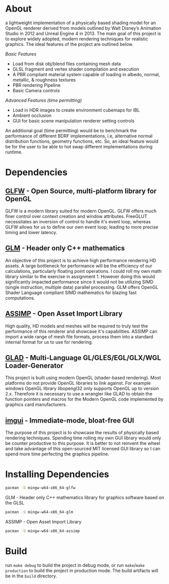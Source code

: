 # About

a lightweight implementation of a physically based shading model for an OpenGL renderer derived from models outlined by Walt Disney’s Animation Studio in 2012 and Unreal Engine 4 in 2013. The main goal of this project is to explore widely adopted, modern rendering techniques for realistic graphics. The ideal features of the project are outlined below.

_Basic Features_

- Load from disk obj/blend files containing mesh data
- GLSL fragment and vertex shader compilation and execution
- A PBR compliant material system capable of loading in albedo, normal, metallic, & roughness textures
- PBR rendering Pipeline
- Basic Camera controls

_Advanced Features (time permitting)_

- Load in HDR images to create environment cubemaps for IBL
- Ambient occlusion
- GUI for basic scene manipulation renderer setting controls

An additional goal (time permitting) would be to benchmark the performance of different
BDRF implementations, i.e, alternative normal distribution functions, geometry functions, etc. So, an ideal feature would be for the user to be able to hot swap different implementations during runtime.

# Dependencies

## [GLFW](https://github.com/glfw/glfw) - Open Source, multi-platform library for OpenGL

GLFW is a modern library suited for modern OpenGL. GLFW offers much finer control over context creation and window attributes. FreeGLUT necessitates an inversion of control to handle it's event loop, whereas GLFW allows for us to define our own event loop; leading to more precise timing and lower latency.

## [GLM](https://github.com/g-truc/glm) - Header only C++ mathematics

An objective of this project is to achieve high performance rendering HD assets. A large bottleneck for performance will be the efficiency of our calculations, particularly floating point operations. I could roll my own math library similar to the exercise in assignment 1. However doing this would significantly impacted performance since it would not be utilizing SIMD (single instruction, multiple data) parallel processing. GLM offers OpenGL Shader Language compliant SIMD mathematics for blazing fast computations.

## [ASSIMP](https://github.com/assimp/assimp) - Open Asset Import Library

High quality, HD models and meshes will be required to truly test the performance of this renderer and showcase it's capabilities. ASSIMP can import a wide range of mesh file formats, process them into a standard internal format for us to use for rendering.

## [GLAD](https://glad.dav1d.de/) - Multi-Language GL/GLES/EGL/GLX/WGL Loader-Generator

This project is built using modern OpenGL (shader-based rendering). Most platforms do not provide OpenGL libraries to link against. For example windows OpenGL library libopengl32 only supports OpenGL up to version 2.x. Therefore it is necessary to use a wrangler like GLAD to obtain the function pointers and macros for the Modern OpenGL code implemented by graphics card manufacturers.

## [imgui](https://github.com/ocornut/imgui) - Immediate-mode, bloat-free GUI

The purpose of this project is to showcase the results of physically based rendering techniques. Spending time rolling my own GUI library would only be counter productive to this purpose. It is better to not reinvent the wheel and take advantage of this open-sourced MIT licensed GUI library so I can spend more time perfecting the graphics pipeline.

# Installing Dependencies

```bash
pacman -S mingw-w64-x86_64-glfw
```

GLM - Header only C++ mathematics library for graphics software based on the GLSL

```bash
pacman -S mingw-w64-x86_64-glm
```

ASSIMP - Open Asset Import Library

```bash
pacman -S mingw-w64-x86_64-assimp
```

# Build

run `make debug` to build the project in debug mode, or run `make`/`make production` to build the project in production mode. The build artifacts will be in the `build` directory.
